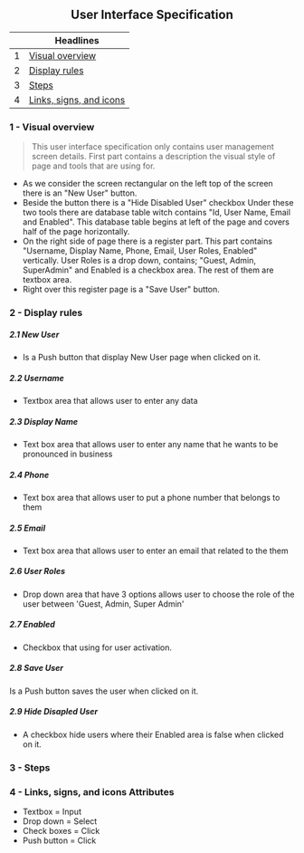 
<h2 align="center"> User Interface Specification</h2>

|| Headlines|
| ------ | ------ |
|1 |[Visual overview](#1)|
|2 |[Display rules](#2)|
|3 |[Steps](#3)|
|4 |[Links, signs, and icons](#4)|


### 1 - Visual overview <a name="#1"></a>

>This user interface specification only contains user management screen details. First part contains a description the visual style of page and tools that are using for.

- As we consider the screen rectangular on the left top of the screen there is an "New User" button.  
- Beside the button there is a "Hide Disabled User" checkbox
Under these two tools there are database table witch contains "Id, User Name, Email and Enabled". This database table begins at left of the page and covers half of the page horizontally.
- On the right side of page there is a register part. This part contains "Username, Display Name, Phone, Email, User Roles, Enabled" vertically. User Roles is a drop down, contains; "Guest, Admin, SuperAdmin" and Enabled is a checkbox area. The rest of them are textbox area. 
- Right over this register page is a "Save User" button.

### 2 - Display rules <a name="#1"></a>
##### 2.1 New User
- Is a Push button that display New User page when clicked on it.
##### 2.2 Username
- Textbox area that allows user to enter any data
##### 2.3 Display Name
- Text box area that allows user to enter any name that he wants to be pronounced in business
##### 2.4 Phone
- Text box area that allows user to put a phone number that belongs to them
##### 2.5 Email
- Text box area that allows user to enter an email that related to the them

##### 2.6 User Roles
- Drop down area that have 3 options allows user to choose the role of the user between 'Guest, Admin, Super Admin'
##### 2.7 Enabled
- Checkbox that using for user activation.
##### 2.8 Save User
Is a Push button saves the user when clicked on it.
##### 2.9 Hide Disapled User
- A checkbox hide users where their Enabled area is false when clicked on it.

### 3 - Steps<a name="#3"></a>

### 4 - Links, signs, and icons Attributes<a name="#4"></a>
* Textbox = Input
* Drop down = Select
* Check boxes = Click
* Push button = Click


```


```

